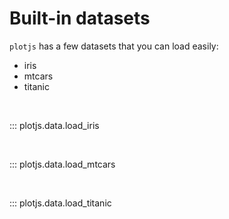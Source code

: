 # Built-in datasets

`plotjs` has a few datasets that you can load easily:

- iris
- mtcars
- titanic

<br>

::: plotjs.data.load_iris

<br>

::: plotjs.data.load_mtcars

<br>

::: plotjs.data.load_titanic
